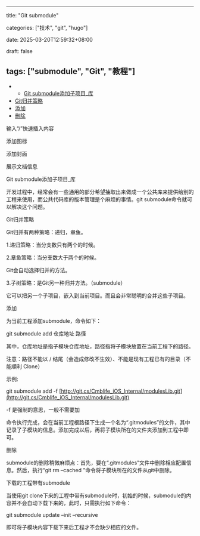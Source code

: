 
---
title: "Git submodule"

categories: ["技术",  "git", "hugo"]

date: 2025-03-20T12:59:32+08:00


draft: false


tags: ["submodule", "Git", "教程"]
---

- - [Git submodule添加子项目_库](https://guangpuyun.feishu.cn/docx/J6CDd7QvkohJ3mxEKt3czp31nOe#J6CDd7QvkohJ3mxEKt3czp31nOe)
- [Git归并策略](https://guangpuyun.feishu.cn/docx/J6CDd7QvkohJ3mxEKt3czp31nOe#doxcnEitqaRgfOoIdSuxwNhUaIc)
- [添加](https://guangpuyun.feishu.cn/docx/J6CDd7QvkohJ3mxEKt3czp31nOe#doxcnel4BHYYT4Lw7SQHLqNXyue)
- [删除](https://guangpuyun.feishu.cn/docx/J6CDd7QvkohJ3mxEKt3czp31nOe#doxcnrHxc9hpZYK1WtRbYlUQ91f)

输入“/”快速插入内容

添加图标

添加封面

展示文档信息

Git submodule添加子项目_库

开发过程中，经常会有一些通用的部分希望抽取出来做成一个公共库来提供给别的工程来使用，而公共代码库的版本管理是个麻烦的事情。git submodule命令就可以解决这个问题。

Git归并策略

Git归并有两种策略：递归，章鱼。

1.递归策略：当分支数只有两个的时候。

2.章鱼策略：当分支数大于两个的时候。

Git会自动选择归并的方法。

3.子树策略：是Git另一种归并方法。（submodule）

它可以把另一个子项目，嵌入到当前项目。而且会非常聪明的合并这些子项目。

添加

为当前工程添加submodule，命令如下：

git submodule add 仓库地址 路径

其中，仓库地址是指子模块仓库地址，路径指将子模块放置在当前工程下的路径。

注意：路径不能以 / 结尾（会造成修改不生效）、不能是现有工程已有的目录（不能順利 Clone）

示例:

git submodule add -f [http://git.cs/Cmblife_iOS_Internal/modulesLib.git](http://git.cs/Cmblife_iOS_Internal/modulesLib.git)

-f 是强制的意思，一般不需要加

命令执行完成，会在当前工程根路径下生成一个名为“.gitmodules”的文件，其中记录了子模块的信息。添加完成以后，再将子模块所在的文件夹添加到工程中即可。

删除

submodule的删除稍微麻烦点：首先，要在“.gitmodules”文件中删除相应配置信息。然后，执行“git rm –cached ”命令将子模块所在的文件从git中删除。

下载的工程带有submodule

当使用git clone下来的工程中带有submodule时，初始的时候，submodule的内容并不会自动下载下来的，此时，只需执行如下命令：

git submodule update –init –recursive

即可将子模块内容下载下来后工程才不会缺少相应的文件。

